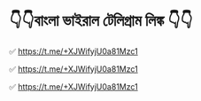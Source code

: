 # 👇👇বাংলা ভাইরাল টেলিগ্রাম লিঙ্ক 👇👇

✅ https://t.me/+XJWifyjU0a81Mzc1

✅ https://t.me/+XJWifyjU0a81Mzc1

✅ https://t.me/+XJWifyjU0a81Mzc1
